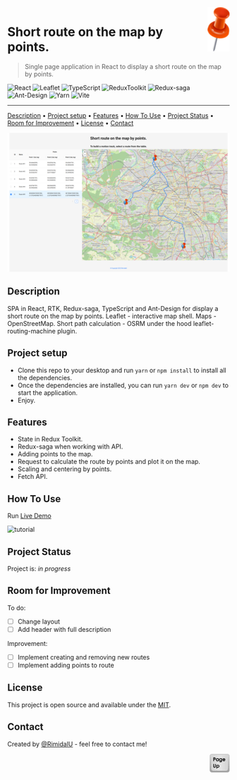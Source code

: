 <img src="../public/pin.png" id="start" align="right" alt="Project logo" width="50" >

# Short route on the map by points.

> Single page application in React to display a short route on the map by points.

![React](https://img.shields.io/badge/React-61DAFB.svg?style=for-the-badge&logo=React&logoColor=black)
![Leaflet](https://img.shields.io/badge/Leaflet-199900.svg?style=for-the-badge&logo=Leaflet&logoColor=white)
![TypeScript](https://img.shields.io/badge/TypeScript-007ACC?style=for-the-badge&logo=typescript&logoColor=white)
![ReduxToolkit](https://img.shields.io/badge/Redux%20Toolkit-593D88?style=for-the-badge&logo=redux&logoColor=white)
![Redux-saga](https://img.shields.io/badge/Redux%20Saga-999999.svg?style=for-the-badge&logo=Redux-Saga&logoColor=white)
![Ant-Design](https://img.shields.io/badge/-AntDesign-%230170FE?style=for-the-badge&logo=ant-design&logoColor=white)
![Yarn](https://img.shields.io/badge/Yarn-2C8EBB?style=for-the-badge&logo=yarn&logoColor=white)
![Vite](https://img.shields.io/badge/Vite-B73BFE?style=for-the-badge&logo=vite&logoColor=FFD62E)

---

[Description](#description) •
[Project setup](#project-setup) •
[Features](#features) •
[How To Use](#how-to-use) •
[Project Status](#project-status) •
[Room for Improvement](#room-for-improvement) •
[License](#license) •
[Contact](#contact)

<img src="./assets/home.png" width="600" />

## Description

SPA in React, RTK, Redux-saga, TypeScript and Ant-Design for display a short route on the map by points.
Leaflet - interactive map shell. Maps - OpenStreetMap. Short path calculation - OSRM under the hood leaflet-routing-machine plugin.

## Project setup

- Clone this repo to your desktop and run `yarn` or `npm install` to install all the dependencies.
- Once the dependencies are installed, you can run `yarn dev` or `npm dev` to start the application.
- Enjoy.

## Features

- State in Redux Toolkit.
- Redux-saga when working with API.
- Adding points to the map.
- Request to calculate the route by points and plot it on the map.
- Scaling and centering by points.
- Fetch API.

## How To Use

Run [Live Demo](https://short-route-on-the-map-by-points.netlify.app/)

![tutorial][tutorial]

## Project Status

Project is: _in progress_

## Room for Improvement

To do:
- [ ] Change layout
- [ ] Add header with full description

Improvement:

- [ ] Implement creating and removing new routes
- [ ] Implement adding points to route

## License

This project is open source and available under the [MIT](../LICENSE).

## Contact

Created by [@RimidalU](https://www.linkedin.com/in/uladzimir-stankevich/) - feel free to contact me!

<p align="right"><a href="#start"><img width="45rem" src="./assets/pageUp.svg"></a></p>

<!-- MARKDOWN LINKS & IMAGES -->
<!-- [tutorial]: ./assets/screencast.webp -->

[tutorial]: ./assets/demo.webp

